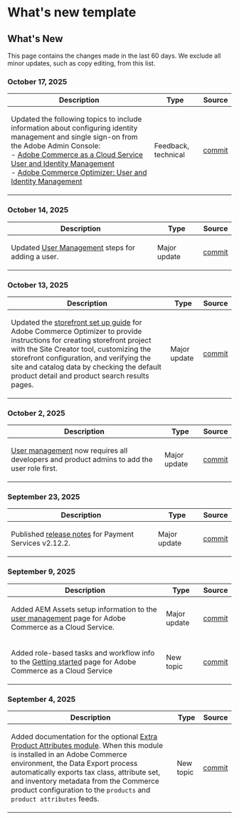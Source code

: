 # What's new template

## What's New

This page contains the changes made in the last 60 days. We exclude all minor updates, such as copy editing, from this list.

### October 17, 2025

<table style="table-layout:auto;">
  <thead>
    <tr>
      <th>Description</th>
      <th>Type</th>
      <th>Source</th>
    </tr>
  </thead>
  <tbody>
    <tr>
      <td><p>Updated the following topics to include information about configuring identity management and single sign-on from the Adobe Admin Console:<br />- <a href="https://experienceleague.adobe.com/en/docs/commerce/cloud-service/user-management">Adobe Commerce as a Cloud Service User and Identity Management</a><br />- <a href="https://experienceleague.adobe.com/en/docs/commerce/optimizer/user-management">Adobe Commerce Optimizer: User and Identity Management</a></p>
</td>
      <td>
        Feedback, technical
      </td>
      <td><a href="https://github.com/AdobeDocs/commerce.en/commit/78f1fa56d409433c90763077b63198e38a9ab692">commit</a></td>
    </tr>
  </tbody>
</table>

### October 14, 2025

<table style="table-layout:auto;">
  <thead>
    <tr>
      <th>Description</th>
      <th>Type</th>
      <th>Source</th>
    </tr>
  </thead>
  <tbody>
    <tr>
      <td><p>Updated <a href="https://experienceleague.adobe.com/en/docs/commerce/cloud-service/user-management">User Management</a> steps for adding a user.</p>
</td>
      <td>
        Major update
      </td>
      <td><a href="https://github.com/AdobeDocs/commerce.en/commit/4088b88553cbdd328a55f3483b20ea073e6c78b2">commit</a></td>
    </tr>
  </tbody>
</table>

### October 13, 2025

<table style="table-layout:auto;">
  <thead>
    <tr>
      <th>Description</th>
      <th>Type</th>
      <th>Source</th>
    </tr>
  </thead>
  <tbody>
    <tr>
      <td><p>Updated the <a href="https://experienceleague.adobe.com/en/docs/commerce/optimizer/storefront">storefront set up guide</a> for Adobe Commerce Optimizer to provide instructions for creating storefront project with the Site Creator tool, customizing the storefront configuration, and verifying the site and catalog data by checking the default product detail and product search results pages.</p>
</td>
      <td>
        Major update
      </td>
      <td><a href="https://github.com/AdobeDocs/commerce.en/commit/4c2d5fc7ad0febbeef2ff0b8ee3bdec5e9b5710c">commit</a></td>
    </tr>
  </tbody>
</table>

### October 2, 2025

<table style="table-layout:auto;">
  <thead>
    <tr>
      <th>Description</th>
      <th>Type</th>
      <th>Source</th>
    </tr>
  </thead>
  <tbody>
    <tr>
      <td><p><a href="https://experienceleague.adobe.com/en/docs/commerce/cloud-service/user-management">User management</a> now requires all developers and product admins to add the user role first.</p>
</td>
      <td>
        Major update
      </td>
      <td><a href="https://github.com/AdobeDocs/commerce.en/commit/e12b4c18cacd43d73ced180a62d7162a745ced56">commit</a></td>
    </tr>
  </tbody>
</table>

### September 23, 2025

<table style="table-layout:auto;">
  <thead>
    <tr>
      <th>Description</th>
      <th>Type</th>
      <th>Source</th>
    </tr>
  </thead>
  <tbody>
    <tr>
      <td><p>Published <a href="https://experienceleague.adobe.com/en/docs/commerce/payment-services/release-notes">release notes</a> for Payment Services v2.12.2.</p>
</td>
      <td>
        Major update
      </td>
      <td><a href="https://github.com/AdobeDocs/commerce.en/commit/1e5ee370bf91d33f35585d2d64b393fede721ce6">commit</a></td>
    </tr>
  </tbody>
</table>

### September 9, 2025

<table style="table-layout:auto;">
  <thead>
    <tr>
      <th>Description</th>
      <th>Type</th>
      <th>Source</th>
    </tr>
  </thead>
  <tbody>
    <tr>
      <td><p>Added AEM Assets setup information to the <a href="https://experienceleague.adobe.com/en/docs/commerce/cloud-service/user-management">user management</a> page for Adobe Commerce as a Cloud Service.</p>
</td>
      <td>
        Major update
      </td>
      <td><a href="https://github.com/AdobeDocs/commerce.en/commit/acce1aad405e74b1171faddf7f0d6681bd0a048d">commit</a></td>
    </tr>
    <tr>
      <td><p>Added role-based tasks and workflow info to the <a href="https://experienceleague.adobe.com/en/docs/commerce/cloud-service/getting-started">Getting started</a> page for Adobe Commerce as a Cloud Service</p>
</td>
      <td>
        New topic
      </td>
      <td><a href="https://github.com/AdobeDocs/commerce.en/commit/f62434c55d21f65568af422bd278e6ed917b805b">commit</a></td>
    </tr>
  </tbody>
</table>

### September 4, 2025

<table style="table-layout:auto;">
  <thead>
    <tr>
      <th>Description</th>
      <th>Type</th>
      <th>Source</th>
    </tr>
  </thead>
  <tbody>
    <tr>
      <td><p>Added documentation for the optional <a href="https://experienceleague.adobe.com/en/docs/commerce/saas-data-export/extensibility/add-tax-attribute-set-inventory-attributes">Extra Product Attributes module</a>. When this module is installed in an Adobe Commerce environment, the Data Export process automatically exports tax class, attribute set, and inventory metadata from the Commerce product configuration to the <code class="language-plaintext highlighter-rouge">products</code> and <code class="language-plaintext highlighter-rouge">product attributes</code> feeds.</p>
</td>
      <td>
        New topic
      </td>
      <td><a href="https://github.com/AdobeDocs/commerce.en/commit/a77c6bd98622488214d89a077e1dfaa8338108fd">commit</a></td>
    </tr>
  </tbody>
</table>
